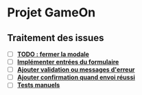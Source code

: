# Projet GameOn

## Traitement des issues

- [ ]  **[TODO : fermer la modale](https://github.com/OpenClassrooms-Student-Center/GameOn-website-FR/issues/1)**
- [ ]  **[Implémenter entrées du formulaire](https://github.com/OpenClassrooms-Student-Center/GameOn-website-FR/issues/2)**
- [ ]  **[Ajouter validation ou messages d'erreur](https://github.com/OpenClassrooms-Student-Center/GameOn-website-FR/issues/3)**
- [ ]  **[Ajouter confirmation quand envoi réussi](https://github.com/OpenClassrooms-Student-Center/GameOn-website-FR/issues/4)**
- [ ]  **[Tests manuels](https://github.com/OpenClassrooms-Student-Center/GameOn-website-FR/issues/5)**